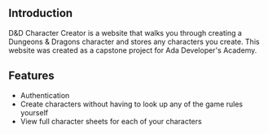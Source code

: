 ## Introduction
D&D Character Creator is a  website that walks you through creating a Dungeons & Dragons character and stores any characters you create. This website was created as a capstone project for Ada Developer's Academy.

## Features
- Authentication
- Create characters without having to look up any of the game rules yourself
- View full character sheets for each of your characters